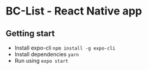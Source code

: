 # BC-List - React Native app

## Getting start
- Install expo-cli `npm install -g expo-cli`
- Install dependencies `yarn`
- Run using `expo start`
